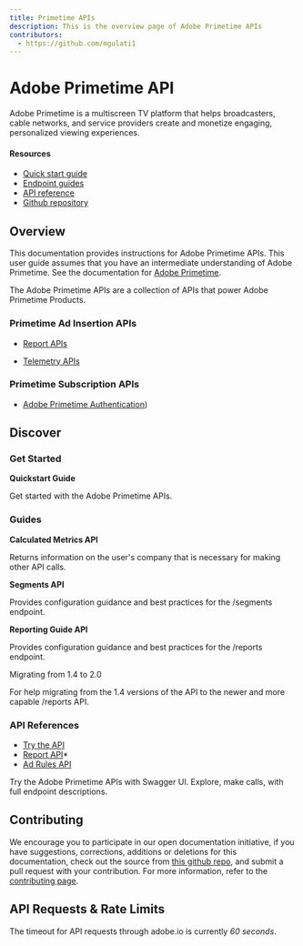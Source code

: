 ```yaml
---
title: Primetime APIs
description: This is the overview page of Adobe Primetime APIs
contributors: 
  - https://github.com/mgulati1
---
```


<Hero slots="heading, text"/> 

# Adobe Primetime API

Adobe Primetime is a multiscreen TV platform that helps broadcasters, cable networks, and service providers create and monetize engaging, personalized viewing experiences.

<Resources slots="heading, links"/>

#### Resources

* [Quick start guide](guides/reporting_api/reporting_tips_tricks/index.md)
* [Endpoint guides](guides/index.md)
* [API reference](apis/index.md)
* [Github repository](https://github.com/AdobeDocs/analytics-2.0-apis)

## Overview

This documentation provides instructions for Adobe Primetime APIs. This user guide assumes that you have an intermediate understanding of Adobe Primetime. See the documentation for [Adobe Primetime](https://experienceleague.adobe.com/docs/primetime.html).

The Adobe Primetime APIs are a collection of APIs that power Adobe Primetime Products.

### Primetime Ad Insertion APIs

* [Report APIs](guides/reporting_api/reportingapi.md)

* [Telemetry APIs](guides/telemetry/telemetry.md)

### Primetime Subscription APIs

* [Adobe Primetime Authentication](guides/authn/oclient.md))

## Discover 

<DiscoverBlock width="100%" slots="heading, link, text"/>

### Get Started

**Quickstart Guide**

<!-- [Quickstart Guide](guides/) -->
    
Get started with the Adobe Primetime APIs.

<DiscoverBlock slots="heading, link, text"/> 

### Guides

**Calculated Metrics API**

<!-- [Calculated Metrics API](guides/calculated_metrics_api/) -->
     
Returns information on the user's company that is necessary for making other API calls.

<DiscoverBlock slots="link, text"/>

**Segments API**

<!-- [Segments API](guides/segments_api/) -->

Provides configuration guidance and best practices for the /segments endpoint.

<DiscoverBlock slots="link, text"/>

**Reporting Guide API**

<!-- [Reporting Guide API](guides/reporting_api/) -->

Provides configuration guidance and best practices for the /reports endpoint.

<DiscoverBlock slots="link, text"/>

Migrating from 1.4 to 2.0

<!-- [Migrating from 1.4 to 2.0](guides/migrating/) -->

For help migrating from the 1.4 versions of the API to the newer and more capable /reports API.   

<DiscoverBlock width="100%" slots="heading, link, text"/>

### API References

* [Try the API](api/index.md)
* [Report API](api/reportapi.md)*
* [Ad Rules API](api/adrules.md)

Try the Adobe Primetime APIs with Swagger UI. Explore, make calls, with full endpoint descriptions.

## Contributing 

We encourage you to participate in our open documentation initiative, if you have suggestions, corrections, additions 
or deletions for this documentation, check out the source from [this github repo](https://github.com/adobe/gatsby-theme-spectrum-example), and submit a pull 
request with your contribution. For more information, refer to the [contributing page](support/contribute/).

## API Requests & Rate Limits

The timeout for API requests through adobe.io is currently *60 seconds*.

<!--
The default rate limit for an Adobe Analytics Company is *120 requests per minute*. (The limit is enforced as *12 requests every 6 seconds*). When rate limiting is being enforced you will get `429` HTTP response codes with the following response body: `{"error_code":"429050","message":"Too many requests"}`
-->
